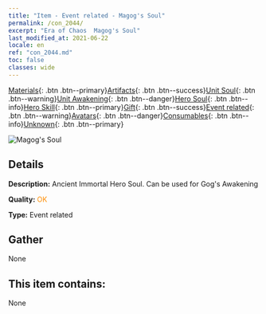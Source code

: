 ```yaml
---
title: "Item - Event related - Magog's Soul"
permalink: /con_2044/
excerpt: "Era of Chaos  Magog's Soul"
last_modified_at: 2021-06-22
locale: en
ref: "con_2044.md"
toc: false
classes: wide
---
```

 [Materials](/Items/){: .btn .btn--primary}[Artifacts](/Items/Artifacts/){: .btn .btn--success}[Unit Soul](/Items/UnitSoul/){: .btn .btn--warning}[Unit Awakening](/Items/UnitAwakening/){: .btn .btn--danger}[Hero Soul](/Items/HeroSoul/){: .btn .btn--info}[Hero Skill](/Items/HeroSkill/){: .btn .btn--primary}[Gift](/Items/Gift/){: .btn .btn--success}[Event related](/Items/Events/){: .btn .btn--warning}[Avatars](/Items/Avatars/){: .btn .btn--danger}[Consumables](/Items/Consumables/){: .btn .btn--info}[Unknown](/Items/Unknown/){: .btn .btn--primary}

 ![Magog's Soul](/images/t/juexing_502.png)

## Details
 **Description:** Ancient Immortal Hero Soul. Can be used for Gog's Awakening

 **Quality:** <span style="color: #FF8C00">OK</span>

 **Type:** Event related

## Gather

  None

## This item contains:

  None

